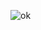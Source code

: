 ![ok](https://www.google.com/url?sa=i&url=https%3A%2F%2Fm.youtube.com%2Fwatch%3Fv%3DLc4GtwJylCA&psig=AOvVaw1w2InMCihnk1fpQSe_rk-S&ust=1700764413818000&source=images&cd=vfe&opi=89978449&ved=0CBEQjRxqFwoTCPjRgqif2IIDFQAAAAAdAAAAABAE)
